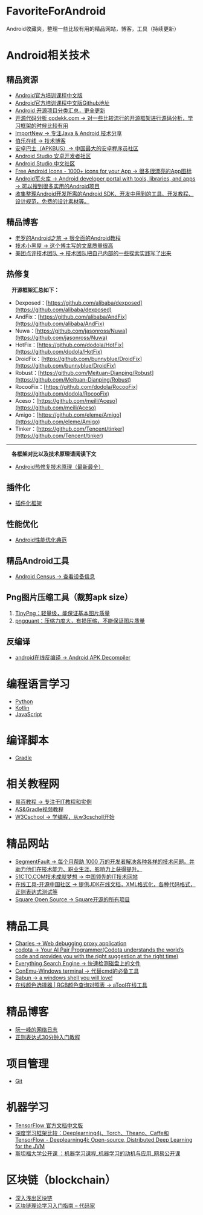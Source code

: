 # FavoriteForAndroid
Android收藏夹，整理一些比较有用的精品网站，博客，工具（持续更新）

# Android相关技术
## 精品资源
- [Android官方培训课程中文版](http://hukai.me/android-training-course-in-chinese/index.html)
- [Android官方培训课程中文版Github地址](https://github.com/PopFisher/android-training-course-in-chinese)
- [Android 开源项目分类汇总，更全更新](https://github.com/PopFisher/android-open-project)
- [开源代码分析 codekk.com -> 对一些比较流行的开源框架进行源码分析，学习框架的时候比较有用](http://p.codekk.com/)
- [ImportNew -> 专注Java & Android 技术分享](http://www.importnew.com/)
- [伯乐在线 -> 技术博客](http://blog.jobbole.com/category/android/)
- [安卓巴士（APKBUS）-> 中国最大的安卓程序员社区](http://www.apkbus.com/)
- [Android Studio 安卓开发者社区](http://ask.android-studio.org/?/explore/)
- [Android Studio 中文社区](http://www.android-studio.org/)
- [Free Android Icons - 1000+ icons for your App -> 很多很漂亮的App图标](http://www.icons4android.com/)
- [Android军火库 -> Android developer portal with tools, libraries, and apps -> 可以搜到很多实用的Android项目](https://android-arsenal.com/)
- [收集整理Android开发所需的Android SDK、开发中用到的工具、开发教程、设计规范，免费的设计素材等。](https://github.com/inferjay/AndroidDevTools)
## 精品博客
- [老罗的Android之旅 -> 很全面的Android教程](http://blog.csdn.net/luoshengyang?viewmode=contents)
- [技术小黑屋 -> 这个博主写的文章质量很高](http://droidyue.com/)
- [美团点评技术团队 -> 技术团队把自己内部的一些探索实践写了出来](https://tech.meituan.com/)

## 热修复
&emsp;**开源框架汇总如下：**

- Dexposed：[https://github.com/alibaba/dexposed](https://github.com/alibaba/dexposed)
- AndFix：[https://github.com/alibaba/AndFix](https://github.com/alibaba/AndFix)
- Nuwa：[https://github.com/jasonross/Nuwa](https://github.com/jasonross/Nuwa)
- HotFix：[https://github.com/dodola/HotFix](https://github.com/dodola/HotFix)
- DroidFix：[https://github.com/bunnyblue/DroidFix](https://github.com/bunnyblue/DroidFix)
- Robust：[https://github.com/Meituan-Dianping/Robust](https://github.com/Meituan-Dianping/Robust)
- RocooFix：[https://github.com/dodola/RocooFix](https://github.com/dodola/RocooFix)
- Aceso：[https://github.com/meili/Aceso](https://github.com/meili/Aceso)
- Amigo：[https://github.com/eleme/Amigo](https://github.com/eleme/Amigo)
- Tinker：[https://github.com/Tencent/tinker](https://github.com/Tencent/tinker)

----------
&emsp;**各框架对比以及技术原理请阅读下文**

- [Android热修复技术原理（最新最全）](https://github.com/PopFisher/FavoriteForAndroid/blob/master/Android%E7%83%AD%E4%BF%AE%E5%A4%8D%E6%8A%80%E6%9C%AF%E5%8E%9F%E7%90%86%EF%BC%88%E6%9C%80%E6%96%B0%E6%9C%80%E5%85%A8%EF%BC%89.md)

## 插件化
- [插件化框架](https://github.com/PopFisher/FavoriteForAndroid/blob/master/Plugin.md)

## 性能优化
- [Android性能优化典范](http://hukai.me/)

## 精品Android工具
- [Android Census -> 查看设备信息](https://census.tsyrklevich.net/devices)

## Png图片压缩工具（裁剪apk size）
1. [TinyPng：轻量级，能保证基本图片质量](https://tinypng.com/ "TinyPng")
2. [pngquant：压缩力度大，有损压缩，不能保证图片质量](https://pngquant.org/ "pngquant")

## 反编译
- [android在线反编译 -> Android APK Decompiler](http://www.decompileandroid.com/)

# 编程语言学习
- [Python](https://github.com/PopFisher/FavoriteForAndroid/blob/master/Python.md)
- [Kotlin](https://github.com/PopFisher/FavoriteForAndroid/blob/master/Kotlin.md)
- [JavaScript](https://github.com/PopFisher/FavoriteForAndroid/blob/master/JavaScript.md)

# 编译脚本
- [Gradle](https://github.com/PopFisher/FavoriteForAndroid/blob/master/Gradle.md)

# 相关教程网
- [易百教程 -> 专注于IT教程和实例](http://www.yiibai.com/)
- [AS&Gradle视频教程](http://ask.android-studio.org/?/explore/category-video)
- [W3Cschool -> 学编程，从w3cscholl开始](https://www.w3cschool.cn/)

# 精品网站
- [SegmentFault -> 每个月帮助 1000 万的开发者解决各种各样的技术问题。并助力他们在技术能力、职业生涯、影响力上获得提升。](https://segmentfault.com/)
- [51CTO.COM技术成就梦想 -> 中国领先的IT技术网站](http://www.51cto.com/)
- [在线工具-开源中国社区 -> 提供JDK在线文档，XML格式化，各种代码格式，正则表达式测试等](http://tool.oschina.net/)
- [Square Open Source -> Square开源的所有项目](http://square.github.io/)

# 精品工具
- [Charles -> Web debugging proxy application](https://www.charlesproxy.com/)
- [codota -> Your AI Pair Programmer(Codota understands the world’s code and provides you with the right suggestion at the right time)](https://www.codota.com/)
- [Everything Search Engine -> 快速检测磁盘上的文件](http://www.voidtools.com/)
- [ConEmu-Windows terminal -> 代替cmd的必备工具](https://conemu.github.io/)
- [Babun -> a windows shell you will love!](http://babun.github.io/)
- [在线颜色选择器 | RGB颜色查询对照表 -> aTool在线工具](http://www.atool.org/colorpicker.php)

# 精品博客
- [阮一峰的网络日志](http://www.ruanyifeng.com/blog/)
- [正则表达式30分钟入门教程](http://deerchao.net/tutorials/regex/regex.htm)

# 项目管理
- [Git](https://github.com/PopFisher/FavoriteForAndroid/blob/master/Git.md)

# 机器学习
- [TensorFlow 官方文档中文版](http://tensorfly.cn/tfdoc/get_started/introduction.html)
- [深度学习框架比较：Deeplearning4j、Torch、Theano、Caffe和TensorFlow - Deeplearning4j: Open-source, Distributed Deep Learning for the JVM](https://deeplearning4j.org/cn/zh-compare-dl4j-torch7-pylearn)
- [斯坦福大学公开课 ：机器学习课程_机器学习的动机与应用_网易公开课](http://open.163.com/movie/2008/1/M/C/M6SGF6VB4_M6SGHFBMC.html)

# 区块链（blockchain）
- [深入浅出区块链](https://learnblockchain.cn/)
- [区块链理论学习入门指南 – 代码家](https://daimajia.com/2017/08/24/how-to-start-blockchain-learning)